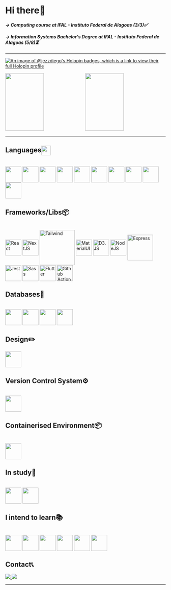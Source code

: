 # Hi there👋

#### *-> Computing course at IFAL - Instituto Federal de Alagoas (3/3)✅*
#### *-> Information Systems Bachelor's Degree at IFAL - Instituto Federal de Alagoas (5/8)⏳*

<hr>

 <div>
  <a href="https://github.com/JezzDiego">

  [![An image of @jezzdiego's Holopin badges, which is a link to view their full Holopin profile](https://holopin.me/jezzdiego)](https://holopin.io/@jezzdiego)
   
  <img height="180em" width="49%" src="https://github-readme-stats.vercel.app/api?username=JezzDiego&theme=dracula&include_all_commits=true&count_private=true"/>
 
  <img height="180em" width="49%" src="https://github-readme-stats.vercel.app/api/top-langs/?username=JezzDiego&layout=compact&langs_count=8&theme=dracula"/>
</div> 
  
  <hr>
  
 ## Languages<img align="center" height="30em" src="https://cdn.jsdelivr.net/gh/devicons/devicon/icons/devicon/devicon-original.svg" />
<div style="display: inline_block"><br>
  
  <img align="center" height="50em" src="https://cdn.jsdelivr.net/gh/devicons/devicon/icons/html5/html5-original.svg" />
  <img align="center" height="50em" src="https://cdn.jsdelivr.net/gh/devicons/devicon/icons/css3/css3-original.svg" />
  <img align="center" height="50em" src="https://cdn.jsdelivr.net/gh/devicons/devicon/icons/javascript/javascript-original.svg" />
  <img align="center" height="50em" src="https://cdn.jsdelivr.net/gh/devicons/devicon/icons/typescript/typescript-original.svg" />
  <img align="center" height="50em" src="https://cdn.jsdelivr.net/gh/devicons/devicon/icons/python/python-original.svg" />
  <img align="center" height="50em" src="https://cdn.jsdelivr.net/gh/devicons/devicon@latest/icons/r/r-original.svg" />
  <img align="center" height="50em" src="https://cdn.jsdelivr.net/gh/devicons/devicon/icons/c/c-original.svg" />
  <img align="center" height="50em" src="https://cdn.jsdelivr.net/gh/devicons/devicon/icons/java/java-original.svg" />
  <img align="center" height="50em" src="https://cdn.jsdelivr.net/gh/devicons/devicon/icons/dart/dart-original.svg" />
  <img align="center" height="50em" src="https://cdn.jsdelivr.net/gh/devicons/devicon/icons/graphql/graphql-plain.svg" />
  
</div>

 ## Frameworks/Libs📦
 <div style="display: inline_block"><br>
   <img title="React" align="center" height="50em" src="https://cdn.jsdelivr.net/gh/devicons/devicon/icons/react/react-original.svg" />
   <img title="NextJS" align="center" height="50em" src="https://cdn.jsdelivr.net/gh/devicons/devicon/icons/nextjs/nextjs-original.svg" />
   <img title="Tailwind" align="center" height="110em" src="https://cdn.jsdelivr.net/gh/devicons/devicon/icons/tailwindcss/tailwindcss-original-wordmark.svg" />
   <img title="MaterialUI" align="center" height= 50em" src="https://cdn.jsdelivr.net/gh/devicons/devicon/icons/materialui/materialui-original.svg" />
   <img title="D3.JS" align="center" height= 50em" src="https://cdn.jsdelivr.net/gh/devicons/devicon@latest/icons/d3js/d3js-original.svg" />
   <img title="NodeJS" align="center" height="50em" src="https://cdn.jsdelivr.net/gh/devicons/devicon/icons/nodejs/nodejs-original.svg" />
   <img title="Express" align="center" height="80em" src="https://cdn.jsdelivr.net/gh/devicons/devicon/icons/express/express-original-wordmark.svg" />
   <img title="Jest" align="center" height="50em" src="https://cdn.jsdelivr.net/gh/devicons/devicon/icons/jest/jest-plain.svg" />
   <img title="Sass" align="center" height="50em" src="https://cdn.jsdelivr.net/gh/devicons/devicon/icons/sass/sass-original.svg" />
   <img title="Flutter" align="center" height="50em" src="https://cdn.jsdelivr.net/gh/devicons/devicon/icons/flutter/flutter-original.svg" />
   <img title="Github Actions" align="center" height="50em" src="https://cdn.jsdelivr.net/gh/devicons/devicon@latest/icons/githubactions/githubactions-original.svg" />
 </div>
 
 ## Databases📁
 <div style="display: inline_block"><br>
   <img align="center" height="50em" src="https://cdn.jsdelivr.net/gh/devicons/devicon/icons/mysql/mysql-original.svg" />
   <img align="center" height="50em" src="https://cdn.jsdelivr.net/gh/devicons/devicon/icons/postgresql/postgresql-original.svg" />
   <img align="center" height="50em" src="https://cdn.jsdelivr.net/gh/devicons/devicon/icons/mongodb/mongodb-original.svg" />
   <img align="center" height="50em" src="https://cdn.jsdelivr.net/gh/devicons/devicon/icons/firebase/firebase-plain-wordmark.svg" />
 </div>

 ## Design✏️
 <div>
   <img align="center" height="50em" src="https://cdn.jsdelivr.net/gh/devicons/devicon/icons/figma/figma-original.svg" />
 </div>
 
 ## Version Control System⚙️
 <div style="display: inline_block"><br>
   <img align="center" height= 50em" src="https://cdn.jsdelivr.net/gh/devicons/devicon/icons/git/git-original.svg" />
 </div>
 
 ## Containerised Environment📦
 <div style="display: inline_block"><br>
   <img align="center" height= 50em" src="https://cdn.jsdelivr.net/gh/devicons/devicon/icons/docker/docker-original.svg" />
 </div>

 ## In study📖
 <div style="display: inline_block"><br>
   <img align="center" height="50em" src="https://cdn.jsdelivr.net/gh/devicons/devicon/icons/go/go-original.svg" />
   <img align="center" height="50em" src="https://cdn.jsdelivr.net/gh/devicons/devicon@latest/icons/amazonwebservices/amazonwebservices-original-wordmark.svg" />  
 </div>
                                                                                                                        
 ## I intend to learn📚 
 <div style="display: inline_block"><br>
   <img align="center" height="50em" src="https://cdn.jsdelivr.net/gh/devicons/devicon/icons/storybook/storybook-original.svg" />
   <img align="center" height="50em" src="https://cdn.jsdelivr.net/gh/devicons/devicon@latest/icons/cypressio/cypressio-original.svg" /> 
   <img align="center" height="50em" src="https://cdn.jsdelivr.net/gh/devicons/devicon@latest/icons/ansible/ansible-original.svg" />
   <img align="center" height="50em" src="https://cdn.jsdelivr.net/gh/devicons/devicon@latest/icons/pytorch/pytorch-original.svg" />
   <img align="center" height="50em" src="https://cdn.jsdelivr.net/gh/devicons/devicon@latest/icons/scikitlearn/scikitlearn-original.svg" />
   <img align="center" height="50em" src="https://cdn.jsdelivr.net/gh/devicons/devicon@latest/icons/tensorflow/tensorflow-original.svg" />
 </div>

 ## Contact📞
<div>
 <a href="mailto:oliveirajesse50@gmail.com" target="_blank"> <img src="https://img.shields.io/badge/Gmail-D14836?style=for-the-badge&logo=gmail&logoColor=white" /> </a>
 <a href="https://www.instagram.com/jessedso/" target="_blank"> <img src="https://img.shields.io/badge/Jessé%20Oliveira-ba24c3?style=for-the-badge&logo=Instagram&link=https://www.instagram.com/jessedso/"/> </a>
 <hr>
 </div
